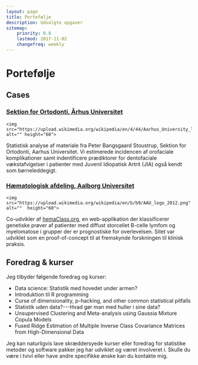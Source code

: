 ```yaml
---
layout: page
title: Portefølje
description: Udvalgte opgaver
sitemap:
    priority: 0.8
    lastmod: 2017-11-02
    changefreq: weekly
---
```



# Portefølje

## Cases

<div id="main">
<section class="posts">
  <article>
  <h3><a href="/portfolio/">Sektion for Ortodonti, Århus Universitet</a></h3>

    <img src="https://upload.wikimedia.org/wikipedia/en/4/44/Aarhus_University_logo.png" alt="" height="60">

  <p>Statistisk analyse af materiale fra Peter Bangsgaard Stoustrup, Sektion for Ortodonti, Aarhus Universitet. Vi estimerede incidencen af orofaciale komplikationer samt indentificere prædiktorer for dentofaciale vækstafvigelser i patienter med Juvenil Idiopatisk Artrit (JIA) også kendt som børneleddegigt. </p>
  </article>
  <article>
  <h3><a href="/portfolio/">Hæmatologisk afdeling, Aalborg Universitet</a></h3>

    <img src="https://upload.wikimedia.org/wikipedia/en/b/b9/AAU_logo_2012.png" alt=""  height="60">

  <p>Co-udvikler af <a href="http://hemaClass.org">hemaClass.org</a>, en web-applikation der klassificerer  genetiske prøver af patienter med diffust storcellet B-celle lymfom og myelomatose i grupper der er prognostiske for overlevelsen. Sitet var udviklet som en proof-of-concept til at fremskynde forskningen til klinisk praksis.</p>
  </article>
</section>
</div>

## Foredrag & kurser
Jeg tilbyder følgende foredrag og kurser:

* Data science: Statistik med hovedet under armen?
* Introduktion til R programming
* Curse of dimensionality, p-hacking, and other common statistical pitfalls
* Statistik uden data?---Hvad gør man med huller i sine data?
* Unsupervised Clustering and	Meta-analysis using Gaussia Mixture	Copula Models	
* Fused Ridge Estimation of Multiple Inverse Class Covariance Matrices from High-Dimensional Data

Jeg kan naturligvis lave skræddersyede kurser eller foredrag for statistike metoder og software pakker jeg har udviklet og været involveret i. Skulle du være i tvivl eller have andre specifikke ønske kan du kontakte mig.
